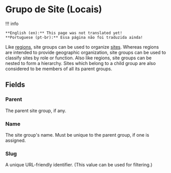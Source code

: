 # Grupo de Site (Locais)

!!! info

    **English (en):** This page was not translated yet!
    **Portuguese (pt-br):** Essa página não foi traduzida ainda!

Like [regions](./region.md), site groups can be used to organize [sites](./site.md). Whereas regions are intended to provide geographic organization, site groups can be used to classify sites by role or function. Also like regions, site groups can be nested to form a hierarchy. Sites which belong to a child group are also considered to be members of all its parent groups.

## Fields

### Parent

The parent site group, if any.

### Name

The site group's name. Must be unique to the parent group, if one is assigned.

### Slug

A unique URL-friendly identifier. (This value can be used for filtering.)